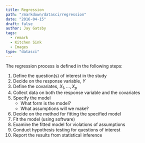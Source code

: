 ```yaml
---
title: Regression
path: "/markdown/datasci/regression"
date: "2016-04-15"
draft: false
author: Jay Gatsby
tags:
  - remark
  - Kitchen Sink
  - Images
type: "datasci"
---
```


The regression process is defined in the following steps:

1.  Define the question(s) of interest in the study
2.  Decide on the response variable, $Y$
3.  Define the covariates, $X_1,...,X_p$
4.  Collect data on both the response variable and the covariates
5.  Specify the model
    *   What form is the model?
    *   What assumptions will we make?
6.  Decide on the method for fitting the specified model
7.  Fit the model (using software)
8.  Examine the fitted model for violations of assumptions
9.  Conduct hypothesis testing for questions of interest
10.  Report the results from statistical inference